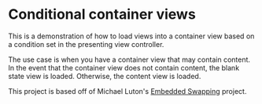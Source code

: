 # Conditional container views
This is a demonstration of how to load views into a container view based on a
condition set in the presenting view controller.

The use case is when you have a container view that may contain content. In the
event that the container view does not contain content, the blank state view is
loaded. Otherwise, the content view is loaded. 

This project is based off of Michael Luton's [Embedded Swapping](swap) project.

[swap]: https://github.com/mluton/EmbeddedSwapping
